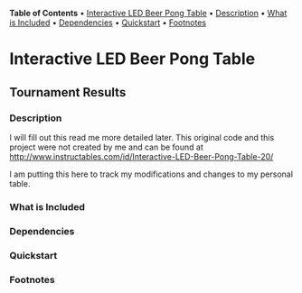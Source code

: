 **Table of Contents** 
• [Interactive LED Beer Pong Table](#interactive-lED-beer-pong-table)
	• [Description](#description)
	• [What is Included](#what-is-included)
	• [Dependencies](#dependencies)
	• [Quickstart](#quickstart)
	• [Footnotes](#footnotes)


# **Interactive LED Beer Pong Table**
## Tournament Results

### Description

I will fill out this read me more detailed later.
This original code and this project were not created by me and can be found at
http://www.instructables.com/id/Interactive-LED-Beer-Pong-Table-20/

I am putting this here to track my modifications and changes to my personal table.

### What is Included


### Dependencies


### Quickstart



### Footnotes


